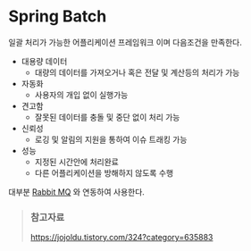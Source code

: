 # Spring Batch

일괄 처리가 가능한 어플리케이션 프레임워크 이며 다음조건을 만족한다.

* 대용량 데이터
  * 대량의 데이터를 가져오거나 혹은 전달 및 계산등의 처리가 가능
* 자동화
  * 사용자의 개입 없이 실행가능
* 견고함
  * 잘못된 데이터를 충돌 및 중단 없이 처리 가능
* 신뢰성
  * 로깅 및 알림의 지원을 통하여 이슈 트래킹 가능
* 성능
  * 지정된 시간안에 처리완료
  * 다른 어플리케이션을 방해하지 않도록 수행

대부분 [Rabbit MQ](/book/03.-back-end/05.-framework/spring/batch/rabbitmq.html) 와 연동하여 사용한다.

> ### 참고자료
> <https://jojoldu.tistory.com/324?category=635883>